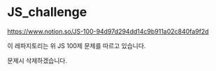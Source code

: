 # JS_challenge

https://www.notion.so/JS-100-94d97d294dd14c9b911a02c840fa9f2d
<p>
이 레파지토리는 위 JS 100제 문제를 따르고 있습니다.</p>
문제시 삭제하겠습니다.
